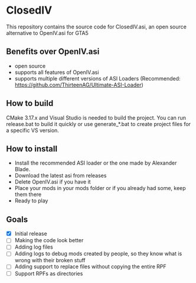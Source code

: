 # ClosedIV

This repository contains the source code for ClosedIV.asi, an open source alternative to OpenIV.asi for GTA5

## Benefits over OpenIV.asi

- open source
- supports all features of OpenIV.asi
- supports multiple different versions of ASI Loaders (Recommended: https://github.com/ThirteenAG/Ultimate-ASI-Loader)

## How to build

CMake 3.17.x and Visual Studio is needed to build the project. You can run release.bat to build it quickly or use generate_*.bat to create project files for a specific VS version.

## How to install

- Install the recommended ASI loader or the one made by Alexander Blade.
- Download the latest asi from releases
- Delete OpenIV.asi if you have it
- Place your mods in your mods folder or if you already had some, keep them there
- Ready to play

## Goals
- [x] Initial release
- [ ] Making the code look better
- [ ] Adding log files
- [ ] Adding logs to debug mods created by people, so they know what is wrong with their broken stuff
- [ ] Adding support to replace files without copying the entire RPF
- [ ] Support RPFs as directories
